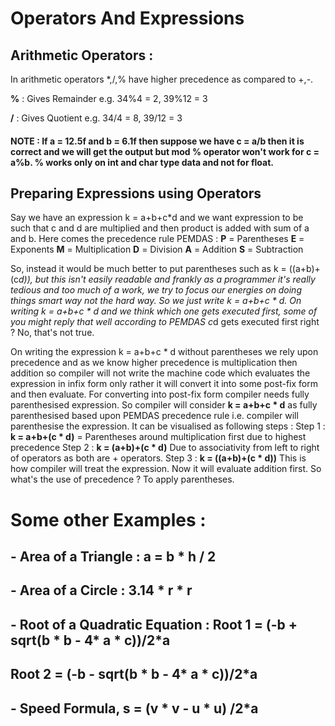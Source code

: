 # Operators And Expressions

## Arithmetic Operators :

In arithmetic operators \*,/,% have higher precedence as compared to +,-.

**%** : Gives Remainder
e.g. 34%4 = 2, 39%12 = 3

**/** : Gives Quotient
e.g. 34/4 = 8, 39/12 = 3

#### NOTE : If a = 12.5f and b = 6.1f then suppose we have c = a/b then it is correct and we will get the output but mod % operator won't work for c = a%b. % works only on int and char type data and not for float.

## Preparing Expressions using Operators

Say we have an expression k = a+b+c\*d and we want expression to be such that c and d are multiplied and then product is added with sum of a and b. Here comes the precedence rule PEMDAS :
**P** = Parentheses
**E** = Exponents
**M** = Multiplication
**D** = Division
**A** = Addition
**S** = Subtraction

So, instead it would be much better to put parentheses such as k = ((a+b)+(c*d)), but this isn't easily readable and frankly as a programmer it's really tedious and too much of a work, we try to focus our energies on doing things smart way not the hard way. So we just write k = a+b+c * d. On writing k = a+b+c * d and we think which one gets executed first, some of you might reply that well according to PEMDAS c*d gets executed first right ? No, that's not true. 

On writing the expression k = a+b+c * d without parentheses we rely upon precedence and as we know higher precedence is multiplication then addition so compiler will not write the machine code which evaluates the expression in infix form only rather it will convert it into some post-fix form and then evaluate. For converting into post-fix form compiler needs fully parenthesised expression. So compiler will consider **k = a+b+c * d** as fully parenthesised based upon PEMDAS precedence rule i.e. compiler will parenthesise the expression. It can be visualised as following steps :
Step 1 : **k = a+b+(c * d)** = Parentheses around multiplication first due to highest precedence
Step 2 : **k = (a+b)+(c * d)** Due to associativity from left to right of operators as both are + operators.
Step 3 : **k = ((a+b)+(c * d))** This is how compiler will treat the expression. Now it will evaluate addition first. So what's the use of precedence ? To apply parentheses. 

# Some other Examples :

## - Area of a Triangle : a = b * h / 2

## - Area of a Circle : 3.14 * r  *  r

## - Root of a Quadratic Equation :  Root 1 = (-b + sqrt(b * b - 4* a * c))/2*a

## Root 2 = (-b - sqrt(b * b - 4* a * c))/2*a

## - Speed Formula, s = (v * v - u * u) /2*a








